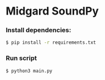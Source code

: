 # Midgard SoundPy

### Install dependencies:

```bash
$ pip install -r requirements.txt
```

### Run script
```bash
$ python3 main.py
```